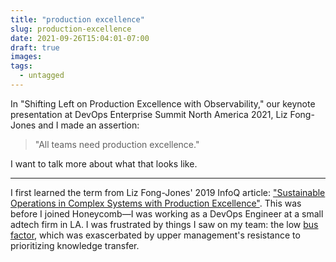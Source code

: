 ```yaml
---
title: "production excellence"
slug: production-excellence
date: 2021-09-26T15:04:01-07:00
draft: true
images:
tags:
  - untagged
---
```


In "Shifting Left on Production Excellence with Observability," our keynote presentation at DevOps Enterprise Summit North America 2021, Liz Fong-Jones and I made an assertion:

> "All teams need production excellence."

I want to talk more about what that looks like.

---

I first learned the term from Liz Fong-Jones' 2019 InfoQ article: ["Sustainable Operations in Complex Systems with Production Excellence"](https://www.infoq.com/articles/production-excellence-sustainable-operations-complex-systems/). This was before I joined Honeycomb—I was working as a DevOps Engineer at a small adtech firm in LA. I was frustrated by things I saw on my team: the low [bus factor](https://en.wikipedia.org/wiki/Bus_factor), which was exascerbated by upper management's resistance to prioritizing knowledge transfer.

